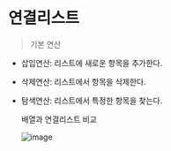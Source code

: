 # 연결리스트

> 기본 연산
* 삽입연산: 리스트에 새로운 항목을 추가한다.
* 삭제연산: 리스트에서 항목을 삭제한다.
* 탐색연산: 리스트에서 특정한 항목을 찾는다.


  배열과 연결리스트 비교

  ![image](https://github.com/morningB/algorithm/assets/114423035/8a1ae44d-2334-4762-87b7-01798d50cac4)
